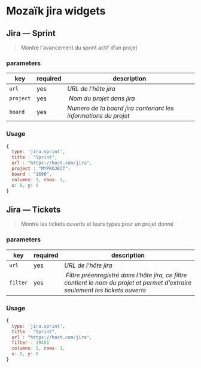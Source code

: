 # Mozaïk jira widgets

## Jira — Sprint

> Montre l'avancement du sprint actif d'un projet

### parameters

key        | required | description
-----------|----------|----------------------------------------------------
`url  `    | yes      | *URL de l'hôte jira*
`project`  | yes      | *Nom du projet dans jira*
`board`    | yes      | *Numero de la board jira contenant les informations du projet*

### Usage

```javascript
{
  type: 'jira.sprint',
  title : "Sprint",
  url : "https://host.com/jira",
  project : "MYPROJECT",
  board : "1690",
  columns: 1, rows: 1,
  x: 0, y: 0
}
```

## Jira — Tickets

> Montre les tickets ouverts et leurs types pour un projet donné


### parameters

key        | required | description
-----------|----------|----------------------------------------------------
`url  `    | yes      | *URL de l'hôte jira*
`filter`   | yes      | *Filtre préenregistré dans l'hôte jira, ce filtre contient le nom du projet et permet d'extraire seulement les tickets ouverts*

### Usage

```javascript
{
  type: 'jira.sprint',
  title : "Sprint",
  url : "https://host.com/jira",
  filter : 39451
  columns: 1, rows: 1,
  x: 0, y: 0
}
```
